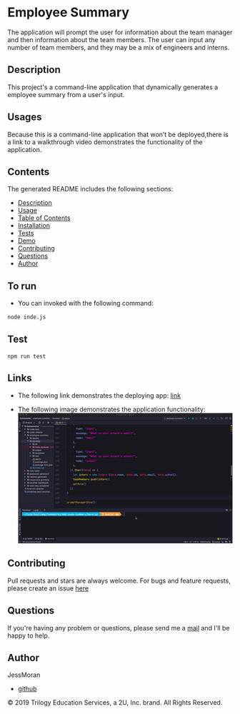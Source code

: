 #  Employee Summary
The application will prompt the user for information about the team manager and then information about the team members. The user can input any number of team members, and they may be a mix of engineers and interns.

  ## Description
  This project's a command-line application that dynamically generates a employee summary from a user's input.

  ## Usages
  Because this is a command-line application that won’t be deployed,there is a link to a walkthrough video demonstrates the functionality of the application.

  ## Contents
  The generated README includes the following sections:

  * [Description](#description)
  * [Usage](#usages)
  * [Table of Contents](#contents)
  * [Installation](#to-run)
  * [Tests](#test)
  * [Demo](#links)
  * [Contributing](#contributing)
  * [Questions](#questions)
  * [Author](#author)

  ## To run
  - You can invoked with the following command:
  ```
  node inde.js
  ```

  ## Test
  ```
  npm run test
  ```

  ## Links
  - The following link demonstrates the deploying app: [link](https://github.com/JessMoran/employee-summary)

  - The following image demonstrates the application functionality: 
  ![demo](./Assets/employee-summary.gif)

  ## Contributing
  
  Pull requests and stars are always welcome.
  For bugs and feature requests, please create an issue [here](https://github.com/JessMoran/employee-summary/issues)

  ## Questions
  If you're having any problem or questions, please send me a [mail](mailto:jessmoran.dev@gmail.com) and I'll be happy to help.

  ## Author
  JessMoran
  - [github](https://github.com/JessMoran)

© 2019 Trilogy Education Services, a 2U, Inc. brand. All Rights Reserved.
